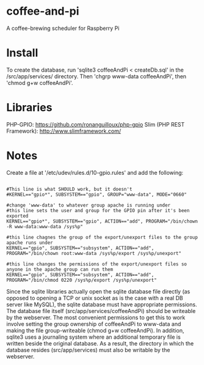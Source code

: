 coffee-and-pi
=============

A coffee-brewing scheduler for Raspberry Pi

Install
=======

To create the database, run 'sqlite3 coffeeAndPi < createDb.sql' in the /src/app/services/ directory. Then 'chgrp www-data coffeeAndPi', then 'chmod g+w coffeeAndPi'.


Libraries
=========

PHP-GPIO: https://github.com/ronanguilloux/php-gpio
Slim (PHP REST Framework): http://www.slimframework.com/

Notes
=====

Create a file at '/etc/udev/rules.d/10-gpio.rules' and add the following:

<pre><code>
#This line is what SHOULD work, but it doesn't
#KERNEL=="gpio*", SUBSYSTEM=="gpio", GROUP="www-data", MODE="0660"

#change 'www-data' to whatever group apache is running under
#this line sets the user and group for the GPIO pin after it's been exported
KERNEL=="gpio*", SUBSYSTEM=="gpio", ACTION=="add", PROGRAM="/bin/chown -R www-data:www-data /sys%p"

#this line chagnes the group of the export/unexport files to the group apache runs under
KERNEL=="gpio", SUBSYSTEM=="subsystem", ACTION=="add", PROGRAM="/bin/chown root:www-data /sys%p/export /sys%p/unexport"

#this line changes the permissions of the export/unexport files so anyone in the apache group can run them
KERNEL=="gpio", SUBSYSTEM=="subsystem", ACTION=="add", PROGRAM="/bin/chmod 0220 /sys%p/export /sys%p/unexport"
</code></pre>

Since the sqlite libraries actually open the sqlite database file directly (as opposed to opening a TCP or unix socket as is the case with a real DB server like MySQL), the sqlite database must have appropriate permissions. The database file itself (src/app/services/coffeeAndPi) should be writeable by the webserver. The most convenient permissions to get this to work involve setting the group ownership of coffeeAndPi to www-data and making the file group-writeable (chmod g+w coffeeAndPi). In addition, sqlite3 uses a journaling system where an additional temporary file is written beside the original database. As a result, the directory in which the database resides (src/app/services) must also be writable by the webserver.
